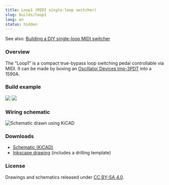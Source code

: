 ```yaml
---
title: Loop1 (MIDI single-loop switcher)
slug: builds/loop1
lang: en
status: hidden
---
```


See also: [Building a DIY single-loop MIDI switcher](/en/midi-single-loop-switcher.html)

### Overview

The "Loop1" is a compact true-bypass loop switching pedal controllable via MIDI. It can be made by boxing an [Oscillator Devices Imp-3PDT](https://oscillatordevices.com/imp-midi/#Imp-3PDT) into a 1590A.

### Build example

<img loading="lazy" src="/static/loop1/external.jpg">

<img loading="lazy" src="/static/loop1/guts.jpg">

### Wiring schematic

![Schematic drawn using KiCAD](/static/loop1/schematic.svg)

### Downloads

* [Schematic (KiCAD)](/static/loop1/loop1.kicad_sch)
* [Inkscape drawing](/static/loop1/drawing.svg) (includes a drilling template)

### License

Drawings and schematics released under [CC BY-SA 4.0](https://creativecommons.org/licenses/by-sa/4.0/).
